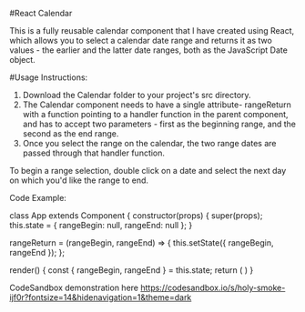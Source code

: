 #React Calendar

This is a fully reusable calendar component that I have created using React, which allows you to select a calendar date range and 
returns it as two values - the earlier and the latter date ranges, both as the JavaScript Date object.

#Usage Instructions:

1. Download the Calendar folder to your project's src directory.
2. The Calendar component needs to have a single attribute- rangeReturn with a function pointing to a handler function in the parent component, and has to accept two parameters - first as the beginning range, and the second as the end range.
3. Once you select the range on the calendar, the two range dates are passed through that handler function.

To begin a range selection, double click on a date and select the next day on which you'd like the range to end.

Code Example:

class App extends Component {
  constructor(props) {
    super(props);
    this.state = {
      rangeBegin: null,
      rangeEnd: null
    };
  }

  rangeReturn = (rangeBegin, rangeEnd) => {
    this.setState({
      rangeBegin,
      rangeEnd
    });
  };

  render() {
    const { rangeBegin, rangeEnd } = this.state;
    return (
          <Calendar rangeReturn={this.rangeReturn} />
    )
}

CodeSandbox demonstration here https://codesandbox.io/s/holy-smoke-ijf0r?fontsize=14&hidenavigation=1&theme=dark
